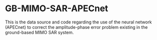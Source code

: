 # GB-MIMO-SAR-APECnet
This is the data source and code regarding the use of the neural network (APECnet) to correct the amplitude-phase error problem existing in the ground-based MIMO SAR system.

